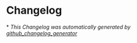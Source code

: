 # Changelog

\* *This Changelog was automatically generated
by [github_changelog_generator](https://github.com/github-changelog-generator/github-changelog-generator)*
